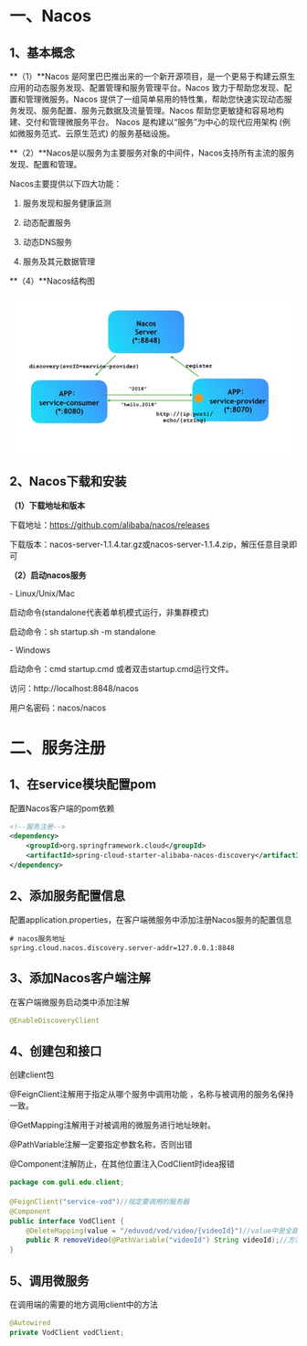 

# 一、Nacos

## 1、基本概念

**（1）**Nacos 是阿里巴巴推出来的一个新开源项目，是一个更易于构建云原生应用的动态服务发现、配置管理和服务管理平台。Nacos 致力于帮助您发现、配置和管理微服务。Nacos 提供了一组简单易用的特性集，帮助您快速实现动态服务发现、服务配置、服务元数据及流量管理。Nacos 帮助您更敏捷和容易地构建、交付和管理微服务平台。 Nacos 是构建以“服务”为中心的现代应用架构 (例如微服务范式、云原生范式) 的服务基础设施。

**（2）**Nacos是以服务为主要服务对象的中间件，Nacos支持所有主流的服务发现、配置和管理。

Nacos主要提供以下四大功能：

1. 服务发现和服务健康监测

2. 动态配置服务

3. 动态DNS服务

4. 服务及其元数据管理

**（4）**Nacos结构图

![img](图片/6e5b55f7-3252-4dea-81e9-e0ffd86987b4.jpg)

## 2、Nacos下载和安装

**（1）下载地址和版本**

下载地址：https://github.com/alibaba/nacos/releases

下载版本：nacos-server-1.1.4.tar.gz或nacos-server-1.1.4.zip，解压任意目录即可

**（2）启动nacos服务**

\- Linux/Unix/Mac

启动命令(standalone代表着单机模式运行，非集群模式)

启动命令：sh startup.sh -m standalone

 

\- Windows

启动命令：cmd startup.cmd 或者双击startup.cmd运行文件。

访问：http://localhost:8848/nacos

用户名密码：nacos/nacos

# 二、服务注册

## 1、在service模块配置pom

配置Nacos客户端的pom依赖

```xml
<!--服务注册-->
<dependency>
    <groupId>org.springframework.cloud</groupId>
    <artifactId>spring-cloud-starter-alibaba-nacos-discovery</artifactId>
</dependency>
```

## 2、添加服务配置信息

配置application.properties，在客户端微服务中添加注册Nacos服务的配置信息

```properties
# nacos服务地址
spring.cloud.nacos.discovery.server-addr=127.0.0.1:8848
```

## **3、添加Nacos客户端注解**

在客户端微服务启动类中添加注解

```java
@EnableDiscoveryClient
```

## **4、创建包和接口**

创建client包

@FeignClient注解用于指定从哪个服务中调用功能 ，名称与被调用的服务名保持一致。

@GetMapping注解用于对被调用的微服务进行地址映射。

@PathVariable注解一定要指定参数名称，否则出错

@Component注解防止，在其他位置注入CodClient时idea报错

```java
package com.guli.edu.client;

@FeignClient("service-vod")//指定要调用的服务器
@Component
public interface VodClient {
	@DeleteMapping(value = "/eduvod/vod/video/{videoId}")//value中是全路径
	public R removeVideo(@PathVariable("videoId") String videoId);//方法要与需要被调用的一致
}
```

## **5、调用微服务**

在调用端的需要的地方调用client中的方法

```java
@Autowired
private VodClient vodClient;
```

